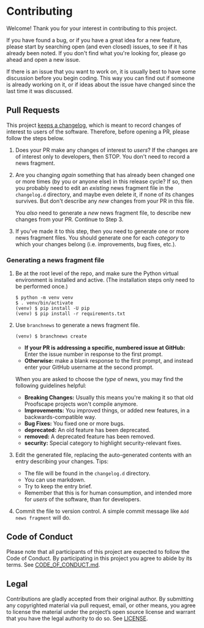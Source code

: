 # Contributing

Welcome! Thank you for your interest in contributing to this project.

If you have found a bug, or if you have a great idea for a new feature, please
start by searching open (and even closed) issues, to see if it has already been
noted. If you don't find what you're looking for, please go ahead and open
a new issue.

If there is an issue that you want to work on, it is usually best to have some
discussion before you begin coding. This way you can find out if someone is
already working on it, or if ideas about the issue have changed since the last
time it was discussed.


## Pull Requests

This project [keeps a changelog](https://keepachangelog.com/), which is meant
to record changes of interest to users of the software. Therefore, before opening
a PR, please follow the steps below.

1. Does your PR make any changes of interest to *users*? If the changes are of
   interest only to developers, then STOP. You don't need to record a news
   fragment.

2. Are you changing *again* something that has already been changed one or more
   times (by you or anyone else) in this release cycle? If so, then you probably
   need to edit an *existing* news fragment file in the `changelog.d` directory,
   and maybe even delete it, if none of its changes survives. But don't describe
   any *new* changes from your PR in this file.
   
   You *also* need to generate a *new* news fragment file, to describe new changes
   from your PR. Continue to Step 3.

3. If you've made it to this step, then you need to generate one or more
   news fragment files. You should generate one for each *category* to which
   your changes belong (i.e. improvements, bug fixes, etc.).

### Generating a news fragment file

1. Be at the root level of the repo, and make sure the Python virtual environment
   is installed and active. (The installation steps only need to be performed once.)

   ```
   $ python -m venv venv
   $ . venv/bin/activate
   (venv) $ pip install -U pip
   (venv) $ pip install -r requirements.txt
   ```

2. Use `branchnews` to generate a news fragment file.

   ```
   (venv) $ branchnews create
   ```
   
   * **If your PR is addressing a specific, numbered issue at GitHub:** Enter the issue
     number in response to the first prompt.
   * **Otherwise:** make a blank response to the first prompt, and instead enter your
     GitHub username at the second prompt.
   
   When you are asked to choose the *type* of news, you may find the following guidelines
   helpful:

   * **Breaking Changes:** Usually this means you're making it so that old
     Proofscape projects won't compile anymore.
   * **Improvements:** You improved things, or added new features, in a
     backwards-compatible way.
   * **Bug Fixes:** You fixed one or more bugs.
   * **deprecated:** An old feature has been deprecated.
   * **removed:** A deprecated feature has been removed.
   * **security:** Special category to highlight security-relevant fixes.

3. Edit the generated file, replacing the auto-generated contents with an entry 
   describing your changes. Tips:

   * The file will be found in the `changelog.d` directory.
   * You can use markdown.
   * Try to keep the entry brief.
   * Remember that this is for human consumption, and intended more for *users* of the
     software, than for developers.

4. Commit the file to version control. A simple commit message like `Add news fragment` will do.


## Code of Conduct

Please note that all participants of this project are expected to follow the
Code of Conduct. By participating in this project you agree to abide by its
terms. See [CODE_OF_CONDUCT.md](CODE_OF_CONDUCT.md).


## Legal

Contributions are gladly accepted from their original author. By submitting
any copyrighted material via pull request, email, or other means, you agree to
license the material under the project’s open source license and warrant that
you have the legal authority to do so. See [LICENSE](LICENSE).
